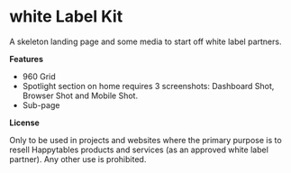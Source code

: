 white Label Kit
===============

A skeleton landing page and some media to start off white label partners.

__Features__

* 960 Grid
* Spotlight section on home requires 3 screenshots: Dashboard Shot, Browser Shot and Mobile Shot.
* Sub-page

__License__

Only to be used in projects and websites where the primary purpose is to resell Happytables products and services (as an approved white label partner). Any other use is prohibited.